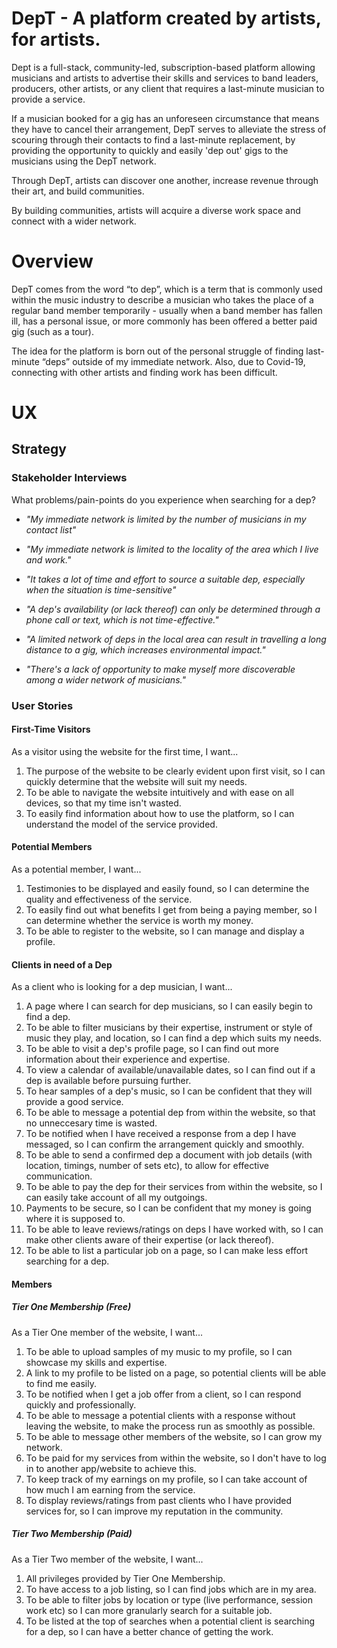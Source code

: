 # DepT - A platform created by artists, for artists.

Dept is a full-stack, community-led, subscription-based platform allowing musicians and artists to advertise their skills and services
to band leaders, producers, other artists, or any client that requires a last-minute musician to provide a service.

If a musician booked for a gig has an unforeseen circumstance that means they have to cancel their arrangement, DepT
serves to alleviate the stress of scouring through their contacts to find a last-minute replacement, by providing the opportunity
to quickly and easily 'dep out' gigs to the musicians using the DepT network.

Through DepT, artists can discover one another, increase revenue through their art, and build communities. 

By building communities, artists will acquire a diverse work space and connect with a wider network.

# Overview

DepT comes from the word “to dep”, which is a term that is commonly used within the music industry to describe a musician who takes the place of a
regular band member temporarily - usually when a band member has fallen ill, has a personal issue, or more commonly has been offered a better paid gig (such as a tour). 

The idea for the platform is born out of the personal struggle of finding last-minute “deps” outside of my immediate network.
Also, due to Covid-19, connecting with other artists and finding work has been difficult.

# UX

## Strategy

### Stakeholder Interviews

What problems/pain-points do you experience when searching for a dep?

* *"My immediate network is limited by the number of musicians in my contact list"*

* *"My immediate network is limited to the locality of the area which I live and work."*

* *"It takes a lot of time and effort to source a suitable dep, especially when the situation is time-sensitive"*

* *"A dep's availability (or lack thereof) can only be determined through a phone call or text, which is not time-effective."*

* *"A limited network of deps in the local area can result in travelling a long distance to a gig, which increases environmental impact."*

* *"There's a lack of opportunity to make myself more discoverable among a wider network of musicians."*

### User Stories

#### First-Time Visitors

As a visitor using the website for the first time, I want...

1. The purpose of the website to be clearly evident upon first visit, so I can quickly determine that the website will suit my needs.
2. To be able to navigate the website intuitively and with ease on all devices, so that my time isn't wasted.
3. To easily find information about how to use the platform, so I can understand the model of the service provided.

#### Potential Members

As a potential member, I want...

1. Testimonies to be displayed and easily found, so I can determine the quality and effectiveness of the service.
2. To easily find out what benefits I get from being a paying member, so I can determine whether the service is worth my money.
3. To be able to register to the website, so I can manage and display a profile.


#### Clients in need of a Dep

As a client who is looking for a dep musician, I want...

1. A page where I can search for dep musicians, so I can easily begin to find a dep.
2. To be able to filter musicians by their expertise, instrument or style of music they play, and location, so I can find a dep which suits my needs.
3. To be able to visit a dep's profile page, so I can find out more information about their experience and expertise.
4. To view a calendar of available/unavailable dates, so I can find out if a dep is available before pursuing further.
5. To hear samples of a dep's music, so I can be confident that they will provide a good service.
6. To be able to message a potential dep from within the website, so that no unneccesary time is wasted.
7. To be notified when I have received a response from a dep I have messaged, so I can confirm the arrangement quickly and smoothly.
8. To be able to send a confirmed dep a document with job details (with location, timings, number of sets etc), to allow for effective communication.
8. To be able to pay the dep for their services from within the website, so I can easily take account of all my outgoings.
9. Payments to be secure, so I can be confident that my money is going where it is supposed to.
10. To be able to leave reviews/ratings on deps I have worked with, so I can make other clients aware of their expertise (or lack thereof).
11. To be able to list a particular job on a page, so I can make less effort searching for a dep.

#### Members

##### Tier One Membership (Free)

As a Tier One member of the website, I want...

1. To be able to upload samples of my music to my profile, so I can showcase my skills and expertise.
2. A link to my profile to be listed on a page, so potential clients will be able to find me easily.
3. To be notified when I get a job offer from a client, so I can respond quickly and professionally.
4. To be able to message a potential clients with a response without leaving the website, to make the process run as smoothly as possible.
5. To be able to message other members of the website, so I can grow my network.
6. To be paid for my services from within the website, so I don't have to log in to another app/website to achieve this.
7. To keep track of my earnings on my profile, so I can take account of how much I am earning from the service.
8. To display reviews/ratings from past clients who I have provided services for, so I can improve my reputation in the community.

##### Tier Two Membership (Paid)

As a Tier Two member of the website, I want...

1. All privileges provided by Tier One Membership.
2. To have access to a job listing, so I can find jobs which are in my area.
3. To be able to filter jobs by location or type (live performance, session work etc) so I can more granularly search for a suitable job.
4. To be listed at the top of searches when a potential client is searching for a dep, so I can have a better chance of getting the work.











             





